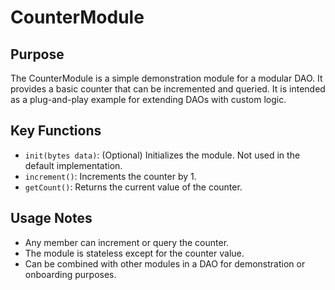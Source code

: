 # CounterModule

## Purpose
The CounterModule is a simple demonstration module for a modular DAO. It provides a basic counter that can be incremented and queried. It is intended as a plug-and-play example for extending DAOs with custom logic.

## Key Functions
- `init(bytes data)`: (Optional) Initializes the module. Not used in the default implementation.
- `increment()`: Increments the counter by 1.
- `getCount()`: Returns the current value of the counter.

## Usage Notes
- Any member can increment or query the counter.
- The module is stateless except for the counter value.
- Can be combined with other modules in a DAO for demonstration or onboarding purposes. 